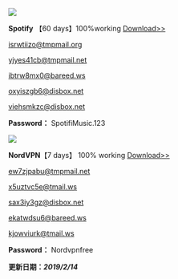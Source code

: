 

![](https://telegra.ph/file/d21c05eb07565dc1f634f.png)

**Spotify** 【60 days】100%working [Download>>](https://www.spotify.com/us/download/windows/)

isrwtiizo@tmpmail.org

yjyes41cb@tmpmail.net

ibtrw8mx0@bareed.ws

oxyiszgb6@disbox.net

viehsmkzc@disbox.net

**Password：** SpotifiMusic.123

![](https://telegra.ph/file/3412135d5842db01a6c18.png)

**NordVPN**【7 days】 100% working [Download>>](https://downloads.nordcdn.com/apps/windows/10/NordVPN/latest/NordVPNSetup.exe)

ew7zjpabu@tmpmail.net

x5uztvc5e@tmail.ws

sax3iy3gz@disbox.net

ekatwdsu6@bareed.ws

kjowviurk@tmail.ws

**Password：** Nordvpnfree

**更新日期：_2019/2/14_**




